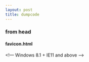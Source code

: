 ```yaml
---
layout: post
title: dumpcode
---
```

### from head
#### favicon.html
<link rel="shortcut icon" type="image/x-icon" href="/favicon.ico?">


<!-- generics -->
<link rel="icon" href="assets\img\favicon\favicon-16x16.png" sizes="16x16">
<link rel="icon" href="assets\img\favicon\favicon-32x32.png" sizes="32x32">
<!-- <link rel="icon" href="/path/to/favicon-57.png" sizes="57x57">
<link rel="icon" href="/path/to/favicon-76.png" sizes="76x76">
<link rel="icon" href="/path/to/favicon-96.png" sizes="96x96">
<link rel="icon" href="/path/to/favicon-128.png" sizes="128x128"> -->
<link rel="icon" href="assets\img\favicon\android-chrome-192x192.png" sizes="192x192">
<!-- <link rel="icon" href="/path/to/favicon-228.png" sizes="228x228"> -->

<!-- Android -->
<!-- <link rel="shortcut icon" sizes="196x196" href=“/path/to/favicon-196.png"> -->
<link rel="shortcut icon" sizes="512x512" href=“assets\img\favicon\android-chrome-512x512.png">

<!-- iOS -->
<!-- <link rel="apple-touch-icon" href="/path/to/favicon-120.png" sizes="120x120">
<link rel="apple-touch-icon" href="path/to/favicon-152.png" sizes="152x152"> -->
<link rel="apple-touch-icon" href="assets\img\favicon\apple-touch-icon.png" sizes="180x180">

<!-- Windows 8 IE 10-->
<meta name="msapplication-TileColor" content="#FFFFFF">
<!-- <meta name="msapplication-TileImage" content="/path/to/favicon-144.png"> -->

<!— Windows 8.1 + IE11 and above —>
<meta name="msapplication-config" content="assets\img\favicon\browserconfig.xml" />